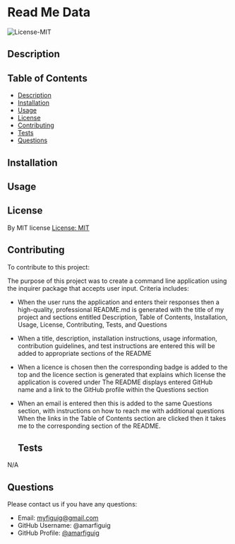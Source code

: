  # Read Me Data
 
![License-MIT](https://img.shields.io/badge/License-MIT-blue.svg)
  
  
  ## Description
  

  
  ## Table of Contents
  
  - [Description](#description)
  - [Installation](#installation)
  - [Usage](#usage)
  - [License](#license)
  - [Contributing](#contributing)
  - [Tests](#tests)
  - [Questions](#questions)
  
  ## Installation
  

  
  ## Usage
  

  
  ## License
  
By MIT license [License: MIT](https://opensource.org/licenses/MIT)

  ## Contributing
  
  To contribute to this project:
  
  The purpose of this project was to create a command line application using the inquirer package that accepts user input. Criteria includes:

- When the user runs the application and enters their responses then a high-quality, professional README.md is generated with the title of my project and sections entitled Description, Table of Contents, Installation, Usage, License, Contributing, Tests, and Questions
- When a title, description, installation instructions, usage information, contribution guidelines, and test instructions are entered this will be added to appropriate sections of the README
- When a licence is chosen then the corresponding badge is added to the top and the licence section is generated that explains which license the application is covered under
The README displays entered GitHub name and a link to the GitHub profile within the Questions section
- When an email is entered then this is added to the same Questions section, with instructions on how to reach me with additional questions
When the links in the Table of Contents section are clicked then it takes me to the corresponding section of the README.

  
  ## Tests
  
N/A
  
  ## Questions
  Please contact us if you have any questions: 
  - Email: myfiguig@gmail.com
  - GitHub Username: @amarfiguig
  - GitHub Profile: [@amarfiguig](https://github.com/amarfiguig)

